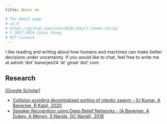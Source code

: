 ```yaml
---
title: About me

# The About page
# v2.0
# https://github.com/cotes2020/jekyll-theme-chirpy
# © 2017-2019 Cotes Chung
# MIT License
---
```


I like reading and writing about how humans and machines can make better decisions under uncertainty. If you would like to chat, feel free to write me at adrish ‘dot’ banerjee24 ‘at’ gmail ‘dot’ com.

## Research

<a href="https://scholar.google.com/citations?user=QLaIASsAAAAJ&hl=en">[Google Scholar]</a>

<ul>
  <li><a href="https://arxiv.org/pdf/1805.08865.pdf">Collision avoiding decentralized sorting of robotic swarm - (U Kumar, A Banerjee, R Kala), 2020</a></li>
  <li><a href="https://link.springer.com/article/10.1007/s10489-019-01602-5">Speaker Recognition using Deep Belief Networks - (A Banerjee, A Dubey, A Menon, S Nanda, GC Nandi), 2018</a></li>
</ul>
